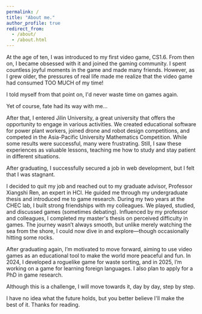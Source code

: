 ```yaml
---
permalink: /
title: "About me."
author_profile: true
redirect_from: 
  - /about/
  - /about.html
---
```

At the age of ten, I was introduced to my first video game, CS1.6. From then on, I became obsessed with it and joined the gaming community. I spent countless joyful moments in the game and made many friends. However, as I grew older, the pressures of real life made me realize that the video game had consumed TOO MUCH of my time!

I told myself from that point on, I'd never waste time on games again.

Yet of course, fate had its way with me...

After that, I entered Jilin University, a great university that offers the opportunity to engage in various activities. We created educational software for power plant workers, joined drone and robot design competitions, and competed in the Asia-Pacific University Mathematics Competition. While some results were successful, many were frustrating. Still, I saw these experiences as valuable lessons, teaching me how to study and stay patient in different situations.

After graduating, I successfully secured a job in web development, but I felt that I was stagnant.

I decided to quit my job and reached out to my graduate advisor, Professor Xiangshi Ren, an expert in HCI. He guided me through my undergraduate thesis and introduced me to game research. During my two years at the CHEC lab, I built strong friendships with my colleagues. We played, studied, and discussed games (sometimes debating). Influenced by my professor and colleagues, I completed my master's thesis on perceived difficulty in games. The journey wasn’t always smooth, but unlike merely watching the sea from the shore, I could now dive in and explore—though occasionally hitting some rocks.

After graduating again, I’m motivated to move forward, aiming to use video games as an educational tool to make the world more peaceful and fun. In 2024, I developed a roguelike game for waste sorting, and in 2025, I’m working on a game for learning foreign languages. I also plan to apply for a PhD in game research. 

Although this is a challenge, I will move towards it, day by day, step by step.

I have no idea what the future holds, but you better believe I'll make the best of it. Thanks for reading.
